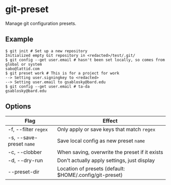 git-preset
=====

Manage git configuration presets.

Example
-----
```
$ git init # Set up a new repository
Initialized empty Git repository in <redacted>/test/.git/
$ git config --get user.email # hasn't been set locally, so comes from global or system
sabo@lattid.com
$ git preset work # This is for a project for work
--> Setting user.signingkey to <redacted>
--> Setting user.email to gsablosky@bard.edu
$ git config --get user.email # ta-da
gsablosky@bard.edu
```

Options
-----
|Flag|Effect|
|---|---|
|-f, --filter `regex`|Only apply or save keys that match `regex`|
|-s, --save-preset `name`|Save local config as new preset `name`|
|-c, --clobber|When saving, overwrite the preset if it exists|
|-d, --dry-run|Don't actually apply settings, just display|
|--preset-dir|Location of presets (default: $HOME/.config/git-preset)|
